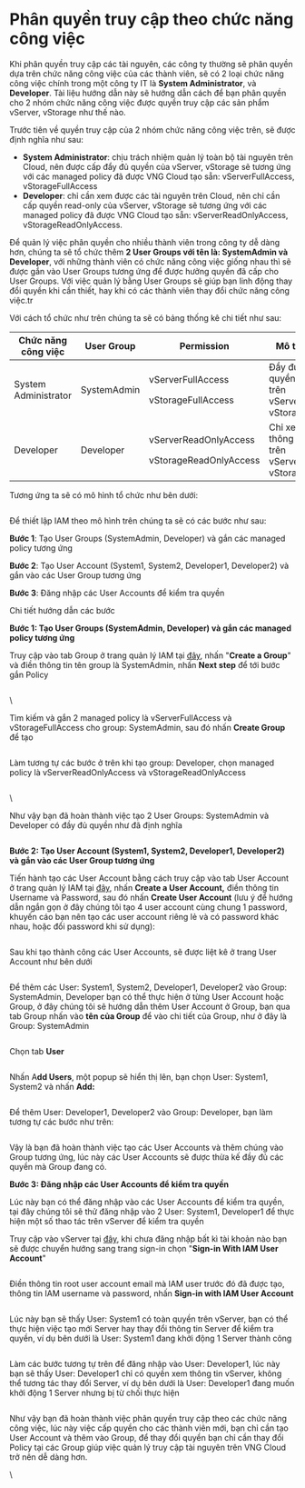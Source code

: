 # Phân quyền truy cập theo chức năng công việc

Khi phân quyền truy cập các tài nguyên, các công ty thường sẽ phân quyền dựa trên chức năng công việc của các thành viên, sẽ có 2 loại chức năng công việc chính trong một công ty IT là **System Administrator**, và **Developer**. Tài liệu hướng dẫn này sẽ hướng dẫn cách để bạn phân quyền cho 2 nhóm chức năng công việc được quyền truy cập các sản phẩm vServer, vStorage như thế nào.

Trước tiên về quyền truy cập của 2 nhóm chức năng công việc trên, sẽ được định nghĩa như sau:

* **System Administrator**: chịu trách nhiệm quản lý toàn bộ tài nguyên trên Cloud, nên được cấp đẩy đủ quyền của vServer, vStorage sẽ tương ứng với các managed policy đã được VNG Cloud tạo sẵn: vServerFullAccess, vStorageFullAccess
* **Developer**: chỉ cần xem được các tài nguyên trên Cloud, nên chỉ cần cấp quyền read-only của vServer, vStorage sẽ tương ứng với các managed policy đã được VNG Cloud tạo sẵn: vServerReadOnlyAccess, vStorageReadOnlyAccess.

Để quản lý việc phân quyền cho nhiều thành viên trong công ty dễ dàng hơn, chúng ta sẽ tổ chức thêm **2 User Groups với tên là: SystemAdmin và Developer**, với những thành viên có chức năng công việc giống nhau thì sẽ được gắn vào User Groups tương ứng để được hưởng quyền đã cấp cho User Groups. Với việc quản lý bằng User Groups sẽ giúp bạn linh động thay đổi quyền khi cần thiết, hay khi có các thành viên thay đổi chức năng công việc.tr

Với cách tổ chức như trên chúng ta sẽ có bảng thống kê chi tiết như sau:

| Chức năng công việc  | User Group  | Permission                                                | Mô tả                                    |
| -------------------- | ----------- | --------------------------------------------------------- | ---------------------------------------- |
| System Administrator | SystemAdmin | <p>vServerFullAccess</p><p>vStorageFullAccess</p>         | Đầy đủ quyền trên vServer, vStorage      |
| Developer            | Developer   | <p>vServerReadOnlyAccess</p><p>vStorageReadOnlyAccess</p> | Chỉ xem thông tin trên vServer, vStorage |

Tương ứng ta sẽ có mô hình tổ chức như bên dưới:

<figure><img src="https://docs.vngcloud.vn/download/attachments/59805243/iam-jobs-function.drawio%20(4).png?version=1&#x26;modificationDate=1689145691000&#x26;api=v2" alt=""><figcaption></figcaption></figure>

Để thiết lập IAM theo mô hình trên chúng ta sẽ có các bước như sau:

**Bước 1**: Tạo User Groups (SystemAdmin, Developer) và gắn các managed policy tương ứng

**Bước 2**: Tạo User Account (System1, System2, Developer1, Developer2) và gắn vào các User Group tương ứng

**Bước 3**: Đăng nhập các User Accounts để kiểm tra quyền

Chi tiết hướng dẫn các bước

**Bước 1: Tạo User Groups (SystemAdmin, Developer) và gắn các managed policy tương ứng**

Truy cập vào tab Group ở trang quản lý IAM tại [đây](https://hcm-3.console.vngcloud.vn/iam/user-groups), nhấn "**Create a Group**" và điền thông tin tên group là SystemAdmin, nhấn **Next step** để tới bước gắn Policy

<figure><img src="https://docs.vngcloud.vn/download/attachments/59805243/image2023-7-12_13-11-7.png?version=1&#x26;modificationDate=1689142268000&#x26;api=v2" alt=""><figcaption></figcaption></figure>

\


Tìm kiếm và gắn 2 managed policy là vServerFullAccess và vStorageFullAccess cho group: SystemAdmin, sau đó nhấn **Create Group** để tạo

<figure><img src="https://docs.vngcloud.vn/download/attachments/59805243/image2023-7-12_13-14-33.png?version=1&#x26;modificationDate=1689142474000&#x26;api=v2" alt=""><figcaption></figcaption></figure>

Làm tương tự các bước ở trên khi tạo group: Developer, chọn managed policy là vServerReadOnlyAccess và vStorageReadOnlyAccess

<figure><img src="https://docs.vngcloud.vn/download/attachments/59805243/image2023-7-12_13-18-8.png?version=1&#x26;modificationDate=1689142689000&#x26;api=v2" alt=""><figcaption></figcaption></figure>

\


Như vậy bạn đã hoàn thành việc tạo 2 User Groups: SystemAdmin và Developer có đầy đủ quyền như đã định nghĩa

<figure><img src="https://docs.vngcloud.vn/download/attachments/59805243/image2023-7-12_13-19-30.png?version=1&#x26;modificationDate=1689142771000&#x26;api=v2" alt=""><figcaption></figcaption></figure>

**Bước 2: Tạo User Account (System1, System2, Developer1, Developer2) và gắn vào các User Group tương ứng**

Tiến hành tạo các User Account bằng cách truy cập vào tab User Account ở trang quản lý IAM tại [đây](https://hcm-3.console.vngcloud.vn/iam/user-accounts), nhấn **Create a User Account,** điền thông tin Username và Password, sau đó nhấn **Create User Account** (lưu ý để hướng dẫn ngắn gọn ở đây chúng tôi tạo 4 user account cùng chung 1 password, khuyến cáo bạn nên tạo các user account riêng lẻ và  có password khác nhau, hoặc đổi password khi sử dụng):

<figure><img src="https://docs.vngcloud.vn/download/attachments/59805243/image2023-7-12_13-23-4.png?version=1&#x26;modificationDate=1689142985000&#x26;api=v2" alt=""><figcaption></figcaption></figure>

Sau khi tạo thành công các User Accounts, sẽ được liệt kê ở trang User Account như bên dưới

<figure><img src="https://docs.vngcloud.vn/download/attachments/59805243/image2023-7-12_13-33-2.png?version=1&#x26;modificationDate=1689143583000&#x26;api=v2" alt=""><figcaption></figcaption></figure>

Để thêm các User: System1, System2, Developer1, Developer2  vào Group: SystemAdmin, Developer bạn có thể thực hiện ở từng User Account hoặc Group, ở đây chúng tôi sẽ hướng dẫn thêm User Account ở Group, bạn qua tab Group nhấn vào **tên của Group** để vào chi tiết của Group, như ở đây là Group: SystemAdmin

<figure><img src="https://docs.vngcloud.vn/download/attachments/59805243/image2023-7-12_13-37-11.png?version=1&#x26;modificationDate=1689143832000&#x26;api=v2" alt=""><figcaption></figcaption></figure>

Chọn tab **User**

<figure><img src="https://docs.vngcloud.vn/download/attachments/59805243/image2023-7-12_13-37-52.png?version=1&#x26;modificationDate=1689143873000&#x26;api=v2" alt=""><figcaption></figcaption></figure>

Nhấn A**dd Users**, một popup sẽ hiển thị lên, bạn chọn User: System1, System2 và nhấn **Add:**

<figure><img src="https://docs.vngcloud.vn/download/attachments/59805243/image2023-7-12_13-40-25.png?version=1&#x26;modificationDate=1689144026000&#x26;api=v2" alt=""><figcaption></figcaption></figure>

Để thêm User: Developer1, Developer2 vào Group: Developer, bạn làm tương tự các bước như trên:

<figure><img src="https://docs.vngcloud.vn/download/attachments/59805243/image2023-7-12_13-42-39.png?version=1&#x26;modificationDate=1689144160000&#x26;api=v2" alt=""><figcaption></figcaption></figure>



Vậy là bạn đã hoàn thành việc tạo các User Accounts và thêm chúng vào Group tương ứng, lúc này các User Accounts sẽ được thừa kế đầy đủ các quyền mà Group đang có.

**Bước 3: Đăng nhập các User Accounts để kiểm tra quyền**

Lúc này bạn có thể đăng nhập vào các User Accounts để kiểm tra quyền, tại đây chúng tôi sẽ thử đăng nhập vào 2 User: System1, Developer1 để thực hiện một số thao tác trên vServer để kiểm tra quyền

Truy cập vào vServer tại [đây](https://hcm-3.console.vngcloud.vn/vserver/v-server/cloud-server), khi chưa đăng nhập bất kì tài khoản nào bạn sẽ được chuyển hướng sang trang sign-in chọn "**Sign-in With IAM User Account**"

<figure><img src="https://docs.vngcloud.vn/download/attachments/59805243/image2023-7-12_13-48-49.png?version=1&#x26;modificationDate=1689144530000&#x26;api=v2" alt=""><figcaption></figcaption></figure>



Điền thông tin root user account email mà IAM user trước đó đã được tạo, thông tin IAM username và password, nhấn **Sign-in with IAM User Account**

<figure><img src="https://docs.vngcloud.vn/download/attachments/59805243/image2023-7-12_13-50-7.png?version=1&#x26;modificationDate=1689144607000&#x26;api=v2" alt=""><figcaption></figcaption></figure>

Lúc này bạn sẽ thấy User: System1 có toàn quyền trên vServer, bạn có thể thực hiện việc tạo mới Server hay thay đổi thông tin Server để kiểm tra quyền, ví dụ bên dưới là User: System1 đang khởi động 1 Server thành công

<figure><img src="https://docs.vngcloud.vn/download/attachments/59805243/image2023-7-12_13-56-36.png?version=1&#x26;modificationDate=1689144997000&#x26;api=v2" alt=""><figcaption></figcaption></figure>

Làm các bước tương tự trên để đăng nhập vào User: Developer1, lúc này bạn sẽ thấy User: Developer1 chỉ có quyền xem thông tin vServer, không thể tương tác thay đổi Server, ví dụ bên dưới là User: Developer1 đang muốn khởi động 1 Server nhưng bị từ chối thực hiện

<figure><img src="https://docs.vngcloud.vn/download/attachments/59805243/image2023-7-12_13-59-54.png?version=1&#x26;modificationDate=1689145195000&#x26;api=v2" alt=""><figcaption></figcaption></figure>

Như vậy bạn đã hoàn thành việc phân quyền truy cập theo các chức năng công việc, lúc này việc cấp quyền cho các thành viên mới, bạn chỉ cần tạo User Account và thêm vào Group, để thay đổi quyền bạn chỉ cần thay đổi Policy tại các Group giúp việc quản lý truy cập tài nguyên trên VNG Cloud trở nên dễ dàng hơn.

\
